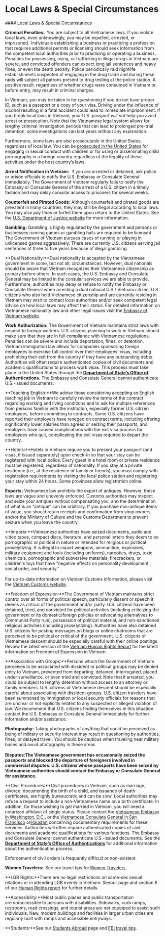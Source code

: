 # Local Laws & Special Circumstances

[#### Local Laws & Special Circumstances](javascript:void(0); "Local Laws & Special Circumstances")

**Criminal Penalties:**  You are subject to all Vietnamese laws. If you violate local laws, even unknowingly, you may be expelled, arrested, or imprisoned.  Individuals establishing a business or practicing a profession that requires additional permits or licensing should seek information from the competent local authorities prior to practicing or operating a business. Penalties for possessing, using, or trafficking in illegal drugs in Vietnam are severe, and convicted offenders can expect long jail sentences and heavy fines, or even the death penalty. Police periodically raid nightlife establishments suspected of engaging in the drug trade and during these raids will subject all patrons present to drug testing at the police station. A positive result, regardless of whether drugs were consumed in Vietnam or before entry, may result in criminal charges.

In Vietnam, you may be taken in for questioning if you do not have proper ID, such as a passport or a copy of your visa. Driving under the influence of alcohol resulting in a fatal accident could lead to immediate imprisonment. If you break local laws in Vietnam, your U.S. passport *will not* help you avoid arrest or prosecution. Note that the Vietnamese legal system allows for lengthy criminal investigation periods that can lead to prolonged pre-trial detention; some investigations can last years without any explanation.

Furthermore, some laws are also prosecutable in the United States, regardless of local law. You can be [prosecuted in the United States](https://travel.state.gov/content/travel/en/international-travel/emergencies/arrest-detention.html) for engaging in sexual conduct with children or for using or disseminating child pornography in a foreign country regardless of the legality of these activities under the host country’s laws.

**Arrest Notification in Vietnam:**  If you are arrested or detained, ask police or prison officials to notify the U.S. Embassy or Consulate General immediately. The Government of Vietnam regularly fails to notify the Embassy or Consulate General of the arrest of a U.S. citizen in a timely fashion and may delay consular access to prisoners for several weeks.

**Counterfeit and Pirated Goods:** Although counterfeit and pirated goods are prevalent in many countries, they may still be illegal according to local laws. You may also pay fines or forfeit them upon return to the United States. See the [U.S. Department of Justice website](https://www.justice.gov/) for more information.

**Gambling:** Gambling is highly regulated by the government and persons or businesses running games or gambling halls are required to be licensed. The Government of Vietnam pursues cases of running or playing in unlicensed games aggressively. There are currently U.S. citizens serving jail sentences of three to five years because of illegal gambling.

**Dual Nationality:**Dual nationality is accepted by the Vietnamese government in some, but not all, circumstances. However, dual nationals should be aware that Vietnam recognizes their Vietnamese citizenship as primary before others. In such cases, the U.S. Embassy and Consulate General may be limited in the consular services we are able to provide. Furthermore, authorities may delay or refuse to notify the Embassy or Consulate General when arresting a dual national U.S./ Vietnam citizen. U.S. citizens who also hold Vietnamese citizenship and are currently residing in Vietnam may wish to contact local authorities and/or seek competent legal advice on how local laws may affect their status. For detailed information on Vietnamese nationality law and other legal issues visit the [Embassy of Vietnam website](https://vn.usembassy.gov/).

**Work Authorization:** The Government of Vietnam maintains strict laws with respect to foreign workers. U.S. citizens planning to work in Vietnam should make sure that they are in full compliance with Vietnamese regulations. Penalties can be severe and include deportation, fines, or detention. Vietnam immigration law allows for companies sponsoring foreign employees to exercise full control over their employees’ visas, including prohibiting their exit from the country if they have any outstanding debts. Authorities will often require authenticated copies of civil documents and academic qualifications to process work visas. This process must take place in the United States through the **[Department of State’s Office of Authentications.](https://travel.state.gov/content/travel/en/replace-certify-docs/authenticate-your-document.html)** The Embassy and Consulate General cannot authenticate U.S.-issued documents.

**Teaching English:**We advise those considering accepting an English teaching job in Vietnam to carefully review the terms of the contract regarding working and living conditions and to ask for multiple references from persons familiar with the institution, especially former U.S. citizen employees, before committing to contracts. Some U.S. citizens have reported their employers have reneged on contract terms, including offering significantly lower salaries than agreed or seizing their passports, and employers have caused complications with the exit visa process for employees who quit, complicating the exit visas required to depart the country.

**Hotels:**Hotels in Vietnam require you to present your passport (and visas, if issued separately) upon check-in so that your stay can be registered with local police. Every guest in a hotel room or private residence must be registered, regardless of nationality. If you stay at a private residence (i.e., at the residence of family or friends), you must comply with registration requirements by visiting the local police station and registering your stay within 24 hours. Some provinces allow registration online.

**Exports:** Vietnamese law prohibits the export of antiques. However, these laws are vague and unevenly enforced. Customs authorities may inspect and seize your antiques without compensating you, and the determination of what is an “antique” can be arbitrary. If you purchase non-antique items of value, you should retain receipts and confirmation from shop owners and/or the Ministry of Culture and the Customs Department to prevent seizure when you leave the country.

**Imports:**Vietnamese authorities have seized documents, audio and video tapes, compact discs, literature, and personal letters they deem to be pornographic or political in nature or intended for religious or political proselytizing. It is illegal to import weapons, ammunition, explosives, military equipment and tools (including uniforms), narcotics, drugs, toxic chemicals, pornographic and subversive materials, firecrackers, or children's toys that have "negative effects on personality development, social order, and security."   
   
For up-to-date information on Vietnam Customs information, please visit the [Vietnam Customs website](https://www.customs.gov.vn/index.jsp?ngon_ngu=en).

**Freedom of Expression:**The Government of Vietnam maintains strict control over all forms of political speech, particularly dissent or speech it deems as critical of the government and/or party. U.S. citizens have been detained, tried, and convicted for political activities (including criticizing the government or its domestic/foreign policies or advocating alternatives to Communist Party rule), possession of political material, and non-sanctioned religious activities (including proselytizing). Authorities have also detained U.S. citizens for posting messages on blogs or online chatrooms that are perceived to be political or critical of the government. U.S. citizens of Vietnamese descent should be especially careful with their online postings. Review the latest version of the [Vietnam Human Rights Report](https://www.state.gov/reports/2021-country-reports-on-human-rights-practices/) for the latest information on Freedom of Expression in Vietnam.

**Association with Groups:**Persons whom the Government of Vietnam perceives to be associated with dissident or political groups may be denied entry to Vietnam, prevented from departing, detained, interrogated, placed under surveillance, or even tried and convicted. Note that if arrested, you could be subject to lengthy detention without access to an attorney or family members. U.S. citizens of Vietnamese descent should be especially careful about associating with dissident groups. U.S. citizen travelers have been summoned by immigration or local security officials for reasons that are unclear or not explicitly related to any suspected or alleged violation of law. We recommend that U.S. citizens finding themselves in this situation contact the U.S. Embassy or Consulate General immediately for further information and/or assistance.

**Photography:** Taking photographs of anything that could be perceived as being of military or security interest may result in questioning by authorities, fines, or delayed travel. You should be cautious when traveling near military bases and avoid photography in these areas.  
   
**Disputes:**The Vietnamese government has occasionally seized the passports and blocked the departure of foreigners involved in commercial disputes. U.S. citizens whose passports have been seized by Vietnamese authorities should contact the Embassy or Consulate General for assistance**.**

**Civil Procedures:**Civil procedures in Vietnam, such as marriage, divorce, documenting the birth of a child, and issuance of death certificates, are highly bureaucratic and can be slow. Local authorities may refuse a request to include a non-Vietnamese name on a birth certificate. In addition, for those wishing to get married in Vietnam, you will need a notarized affidavit of single status. Please contact the [Vietnamese Embassy in Washington, D.C.](https://vietnamembassy-usa.org/), or the [Vietnamese Consulate General in San Francisco](https://vietnamconsulate-sf.org/en/home/) or[Houston](https://vnconsulate-houstontexas.mofa.gov.vn/vi-vn/Trang/default.aspx) concerning documentary requirements for these services. Authorities will often require authenticated copies of civil documents and academic qualifications for various functions. The Embassy and Consulate General cannot authenticate U.S.-issued documents. See the **[Department of State’s Office of Authentications](https://travel.state.gov/content/travel/en/replace-certify-docs/authenticate-your-document.html)** for additional information about the authentication process.

Enforcement of civil orders is frequently difficult or non-existent.

**Women Travelers:**  See our travel tips for [Women Travelers](https://travel.state.gov/content/travel/en/international-travel/before-you-go/travelers-with-special-considerations/women-travelers.html).

**LGB Rights:**There are no legal restrictions on same-sex sexual relations or in attending LGB events in Vietnam. Seeour page and section 6 of our [Human Rights report](http://www.state.gov/j/drl/rls/hrrpt/) for further details.

**Accessibility:**Most public places and public transportation are *not*accessible to persons with disabilities. Sidewalks, curb ramps, restrooms, road crossings, and tourist areas are not equipped to assist such individuals. New, modern buildings and facilities in larger urban cities are regularly built with ramps and accessible entryways.

**Students:**See our [Students Abroad](https://travel.state.gov/content/travel/en/international-travel/before-you-go/travelers-with-special-considerations/students.html) page and [FBI travel tips](https://ucr.fbi.gov/investigate/counterintelligence/student-brochure).